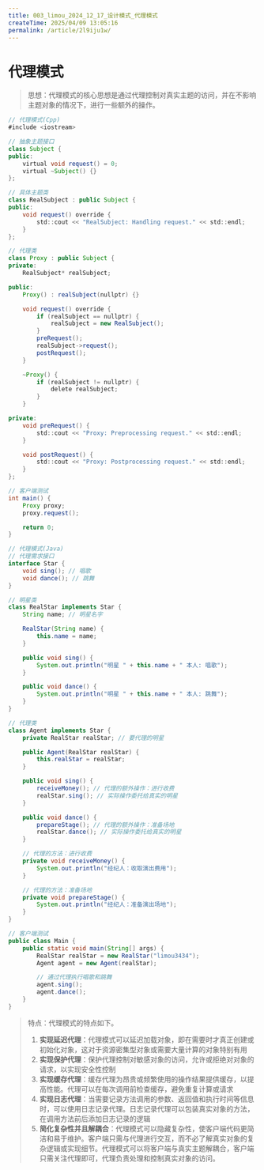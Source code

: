 ```yaml
---
title: 003_limou_2024_12_17_设计模式_代理模式
createTime: 2025/04/09 13:05:16
permalink: /article/2l9iju1w/
---
```

# 代理模式

>   思想：代理模式的核心思想是通过代理控制对真实主题的访问，并在不影响主题对象的情况下，进行一些额外的操作。

```java
// 代理模式(Cpp)
#include <iostream>

// 抽象主题接口
class Subject {
public:
    virtual void request() = 0;
    virtual ~Subject() {}
};

// 具体主题类
class RealSubject : public Subject {
public:
    void request() override {
        std::cout << "RealSubject: Handling request." << std::endl;
    }
};

// 代理类
class Proxy : public Subject {
private:
    RealSubject* realSubject;

public:
    Proxy() : realSubject(nullptr) {}

    void request() override {
        if (realSubject == nullptr) {
            realSubject = new RealSubject();
        }
        preRequest();
        realSubject->request();
        postRequest();
    }

    ~Proxy() {
        if (realSubject != nullptr) {
            delete realSubject;
        }
    }

private:
    void preRequest() {
        std::cout << "Proxy: Preprocessing request." << std::endl;
    }

    void postRequest() {
        std::cout << "Proxy: Postprocessing request." << std::endl;
    }
};

// 客户端测试
int main() {
    Proxy proxy;
    proxy.request();

    return 0;
}

```

```java
// 代理模式(Java)
// 代理需求接口
interface Star {
    void sing(); // 唱歌
    void dance(); // 跳舞
}

// 明星类
class RealStar implements Star {
    String name; // 明星名字

    RealStar(String name) {
        this.name = name;
    }

    public void sing() {
        System.out.println("明星 " + this.name + " 本人: 唱歌");
    }

    public void dance() {
        System.out.println("明星 " + this.name + " 本人: 跳舞");
    }
}

// 代理类
class Agent implements Star {
    private RealStar realStar; // 要代理的明星

    public Agent(RealStar realStar) {
        this.realStar = realStar;
    }

    public void sing() {
        receiveMoney(); // 代理的额外操作：进行收费
        realStar.sing(); // 实际操作委托给真实的明星
    }

    public void dance() {
        prepareStage(); // 代理的额外操作：准备场地
        realStar.dance(); // 实际操作委托给真实的明星
    }

    // 代理的方法：进行收费
    private void receiveMoney() {
        System.out.println("经纪人：收取演出费用");
    }

    // 代理的方法：准备场地
    private void prepareStage() {
        System.out.println("经纪人：准备演出场地");
    }
}

// 客户端测试
public class Main {
    public static void main(String[] args) {
        RealStar realStar = new RealStar("limou3434");
        Agent agent = new Agent(realStar);

        // 通过代理执行唱歌和跳舞
        agent.sing();
        agent.dance();
    }
}
```

>   特点：代理模式的特点如下。
>
>   1.   **实现延迟代理**：代理模式可以延迟加载对象，即在需要时才真正创建或初始化对象，这对于资源密集型对象或需要大量计算的对象特别有用
>   2.   **实现保护代理**：保护代理控制对敏感对象的访问，允许或拒绝对对象的请求，以实现安全性控制
>   3.   **实现缓存代理**：缓存代理为昂贵或频繁使用的操作结果提供缓存，以提高性能。代理可以在每次调用前检查缓存，避免重复计算或请求
>   4.   **实现日志代理**：当需要记录方法调用的参数、返回值和执行时间等信息时，可以使用日志记录代理。日志记录代理可以包装真实对象的方法，在调用方法前后添加日志记录的逻辑
>   5.   **简化复杂性并且解耦合**：代理模式可以隐藏复杂性，使客户端代码更简洁和易于维护。客户端只需与代理进行交互，而不必了解真实对象的复杂逻辑或实现细节。代理模式可以将客户端与真实主题解耦合，客户端只需关注代理即可，代理负责处理和控制真实对象的访问。



